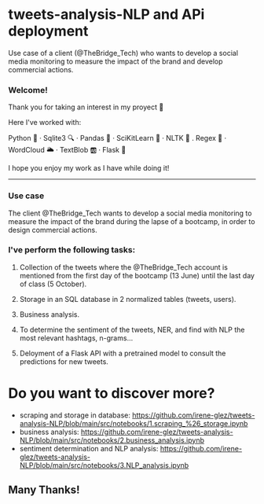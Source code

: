 # tweets-analysis-NLP and APi deployment
Use case of a client (@TheBridge_Tech) who wants to develop a social media monitoring to measure the impact of the brand and develop commercial actions.

### Welcome!

Thank you for taking an interest in my proyect 🙂

Here I've worked with:

Python 🐍  ·  Sqlite3 🔍  ·  Pandas 🐼  ·  SciKitLearn 🥼  ·  NLTK  📖 .  Regex  💬 · WordCloud 🌥 · TextBlob 🆎 · Flask 🦏

I hope you enjoy my work as I have while doing it!

--------------------------------------------------------------------------------------------------------------------------------------------------

### Use case
The client @TheBridge_Tech wants to develop a social media monitoring to measure the impact of the brand during the lapse of a bootcamp, in order to design commercial actions.


### I've perform the following tasks:
1. Collection of the tweets where the @TheBridge_Tech account is mentioned from the first day of the bootcamp (13 June) until the last day of class (5 October).

2. Storage in an SQL database in 2 normalized tables (tweets, users).

3. Business analysis.

4. To determine the sentiment of the tweets, NER, and find with NLP the most relevant hashtags, n-grams...

5. Deloyment of a Flask API with a pretrained model to consult the predictions for new tweets.

# Do you want to discover more? 

 - scraping and storage in database: https://github.com/irene-glez/tweets-analysis-NLP/blob/main/src/notebooks/1.scraping_%26_storage.ipynb
 - business analysis: https://github.com/irene-glez/tweets-analysis-NLP/blob/main/src/notebooks/2.business_analysis.ipynb
 - sentiment determination and NLP analysis: https://github.com/irene-glez/tweets-analysis-NLP/blob/main/src/notebooks/3.NLP_analysis.ipynb


Many Thanks!
--------------------------------------------------------------------------------------------------------------------------------------------------


